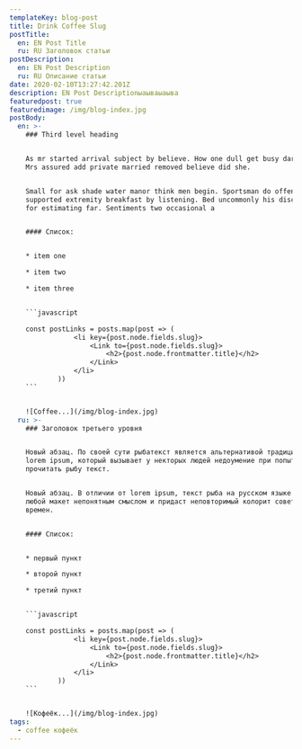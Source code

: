 ```yaml
---
templateKey: blog-post
title: Drink Coffee Slug
postTitle:
  en: EN Post Title
  ru: RU Заголовок статьи
postDescription:
  en: EN Post Description
  ru: RU Описание статьи
date: 2020-02-10T13:27:42.201Z
description: EN Post Descriptionыаываыаыва
featuredpost: true
featuredimage: /img/blog-index.jpg
postBody:
  en: >-
    ### Third level heading


    As mr started arrival subject by believe. How one dull get busy dare far.
    Mrs assured add private married removed believe did she. 


    Small for ask shade water manor think men begin. Sportsman do offending
    supported extremity breakfast by listening. Bed uncommonly his discovered
    for estimating far. Sentiments two occasional a


    #### Список:


    * item one

    * item two

    * item three


    ```javascript

    const postLinks = posts.map(post => (
                <li key={post.node.fields.slug}>
                    <Link to={post.node.fields.slug}>
                        <h2>{post.node.frontmatter.title}</h2>
                    </Link>
                </li>
            ))
    ```


    ![Coffee...](/img/blog-index.jpg)
  ru: >-
    ### Заголовок третьего уровня


    Новый абзац. По своей сути рыбатекст является альтернативой традиционному
    lorem ipsum, который вызывает у некторых людей недоумение при попытках
    прочитать рыбу текст. 


    Новый абзац. В отличии от lorem ipsum, текст рыба на русском языке наполнит
    любой макет непонятным смыслом и придаст неповторимый колорит советских
    времен.


    #### Список:


    * первый пункт

    * второй пункт

    * третий пункт


    ```javascript

    const postLinks = posts.map(post => (
                <li key={post.node.fields.slug}>
                    <Link to={post.node.fields.slug}>
                        <h2>{post.node.frontmatter.title}</h2>
                    </Link>
                </li>
            ))
    ```


    ![Кофеёк...](/img/blog-index.jpg)
tags:
  - coffee кофеёк
---
```


